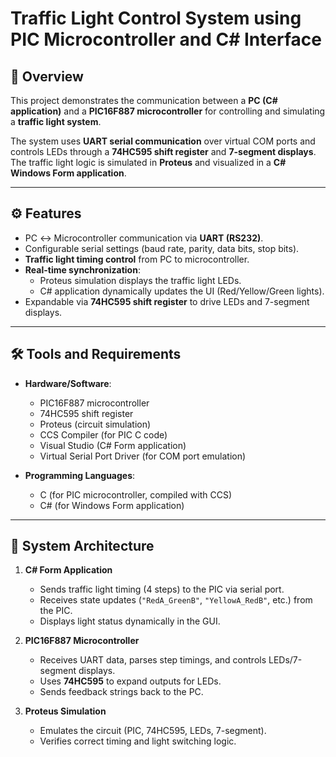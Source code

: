# Traffic Light Control System using PIC Microcontroller and C# Interface

## 📌 Overview
This project demonstrates the communication between a **PC (C# application)** and a **PIC16F887 microcontroller** for controlling and simulating a **traffic light system**.  

The system uses **UART serial communication** over virtual COM ports and controls LEDs through a **74HC595 shift register** and **7-segment displays**. The traffic light logic is simulated in **Proteus** and visualized in a **C# Windows Form application**.

---

## ⚙️ Features
- PC ↔ Microcontroller communication via **UART (RS232)**.  
- Configurable serial settings (baud rate, parity, data bits, stop bits).  
- **Traffic light timing control** from PC to microcontroller.  
- **Real-time synchronization**:
  - Proteus simulation displays the traffic light LEDs.  
  - C# application dynamically updates the UI (Red/Yellow/Green lights).  
- Expandable via **74HC595 shift register** to drive LEDs and 7-segment displays.  

---

## 🛠️ Tools and Requirements
- **Hardware/Software**:
  - PIC16F887 microcontroller  
  - 74HC595 shift register  
  - Proteus (circuit simulation)  
  - CCS Compiler (for PIC C code)  
  - Visual Studio (C# Form application)  
  - Virtual Serial Port Driver (for COM port emulation)  

- **Programming Languages**:
  - C (for PIC microcontroller, compiled with CCS)  
  - C# (for Windows Form application)  

---

## 🚦 System Architecture
1. **C# Form Application**  
   - Sends traffic light timing (4 steps) to the PIC via serial port.  
   - Receives state updates (`"RedA_GreenB"`, `"YellowA_RedB"`, etc.) from the PIC.  
   - Displays light status dynamically in the GUI.  

2. **PIC16F887 Microcontroller**  
   - Receives UART data, parses step timings, and controls LEDs/7-segment displays.  
   - Uses **74HC595** to expand outputs for LEDs.  
   - Sends feedback strings back to the PC.  

3. **Proteus Simulation**  
   - Emulates the circuit (PIC, 74HC595, LEDs, 7-segment).  
   - Verifies correct timing and light switching logic.  
